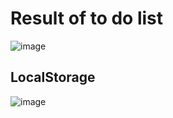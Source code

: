 <h1>Result of to do list</h1>

![image](https://user-images.githubusercontent.com/54715328/88977385-2f5f7800-d294-11ea-81ff-b01cc484ae1b.png)

<h2>LocalStorage</h2>

![image](https://user-images.githubusercontent.com/54715328/88977486-659cf780-d294-11ea-9ab6-2b049e0c83d0.png)
